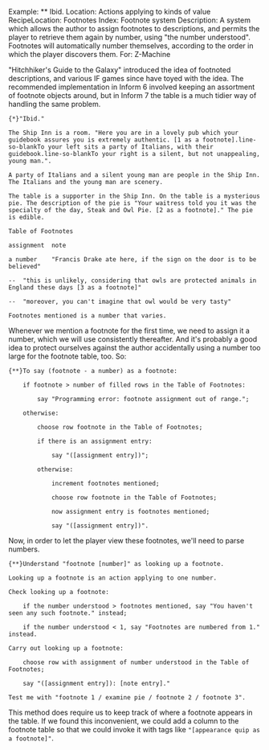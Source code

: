 Example: ** Ibid.
Location: Actions applying to kinds of value
RecipeLocation: Footnotes
Index: Footnote system
Description: A system which allows the author to assign footnotes to descriptions, and permits the player to retrieve them again by number, using "the number understood". Footnotes will automatically number themselves, according to the order in which the player discovers them.
For: Z-Machine

  
"Hitchhiker's Guide to the Galaxy" introduced the idea of footnoted descriptions, and various IF games since have toyed with the idea. The recommended implementation in Inform 6 involved keeping an assortment of footnote objects around, but in Inform 7 the table is a much tidier way of handling the same problem.

  

``` inform7
{*}"Ibid."

The Ship Inn is a room. "Here you are in a lovely pub which your guidebook assures you is extremely authentic. [1 as a footnote].line-so-blankTo your left sits a party of Italians, with their guidebook.line-so-blankTo your right is a silent, but not unappealing, young man.".

A party of Italians and a silent young man are people in the Ship Inn. The Italians and the young man are scenery.

The table is a supporter in the Ship Inn. On the table is a mysterious pie. The description of the pie is "Your waitress told you it was the specialty of the day, Steak and Owl Pie. [2 as a footnote]." The pie is edible.

Table of Footnotes

assignment	note

a number	"Francis Drake ate here, if the sign on the door is to be believed"

--	"this is unlikely, considering that owls are protected animals in England these days [3 as a footnote]"

--	"moreover, you can't imagine that owl would be very tasty"

Footnotes mentioned is a number that varies.
```

  
Whenever we mention a footnote for the first time, we need to assign it a number, which we will use consistently thereafter. And it's probably a good idea to protect ourselves against the author accidentally using a number too large for the footnote table, too. So:

  

``` inform7
{**}To say (footnote - a number) as a footnote:

	if footnote > number of filled rows in the Table of Footnotes:

		say "Programming error: footnote assignment out of range.";

	otherwise:

		choose row footnote in the Table of Footnotes;

		if there is an assignment entry:

			say "([assignment entry])";

		otherwise:

			increment footnotes mentioned;

			choose row footnote in the Table of Footnotes;

			now assignment entry is footnotes mentioned;

			say "([assignment entry])".
```

  
Now, in order to let the player view these footnotes, we'll need to parse numbers.

  

``` inform7
{**}Understand "footnote [number]" as looking up a footnote.

Looking up a footnote is an action applying to one number.

Check looking up a footnote:

	if the number understood > footnotes mentioned, say "You haven't seen any such footnote." instead;

	if the number understood < 1, say "Footnotes are numbered from 1." instead.

Carry out looking up a footnote:

	choose row with assignment of number understood in the Table of Footnotes;

	say "([assignment entry]): [note entry]."

Test me with "footnote 1 / examine pie / footnote 2 / footnote 3".
```

  
This method does require us to keep track of where a footnote appears in the table. If we found this inconvenient, we could add a column to the footnote table so that we could invoke it with tags like `"[appearance quip as a footnote]"`.

